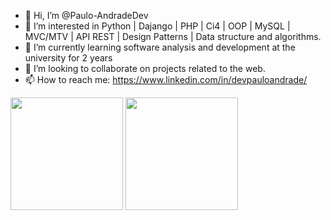 - 👋 Hi, I’m @Paulo-AndradeDev
- 👀 I’m interested in Python | Dajango | PHP | Ci4 | OOP | MySQL | MVC/MTV | API REST | Design Patterns | Data structure and algorithms.
- 🌱 I’m currently learning software analysis and development at the university for 2 years
- 💞️ I’m looking to collaborate on projects related to the web.
- 📫 How to reach me: https://www.linkedin.com/in/devpauloandrade/


<div>
<a href="https://github.com/Paulo-AndradeDev"></a>
<img height="180em" src="https://github-readme-stats.vercel.app/api?username=Paulo-AndradeDev&show_icons=true&theme=dracula&include_all_commits=true&count_private=true"/>
<img height="180em" src="https://github-readme-stats.vercel.app/api/top-langs/?username=Paulo-AndradeDev&layout=compact&langs_count=16&theme=dracula"/>
</div>
